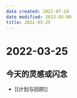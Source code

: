 ```yaml
---
date created: 2022-07-18
date modified: 2023-03-08
title: 2022-03-25
---
```


# 2022-03-25

## 今天的灵感或闪念

- [[计划与回顾]]
